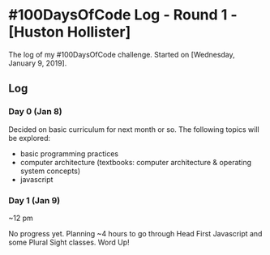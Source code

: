 # #100DaysOfCode Log - Round 1 - [Huston Hollister]

The log of my #100DaysOfCode challenge. Started on [Wednesday, January 9, 2019].

## Log

### Day 0 (Jan 8)
Decided on basic curriculum for next month or so.
The following topics will be explored:
- basic programming practices
- computer architecture (textbooks: computer architecture & operating system concepts)
- javascript

### Day 1 (Jan 9)

~12 pm

No progress yet.
Planning ~4 hours to go through Head First Javascript and some Plural Sight classes.
 Word Up!

